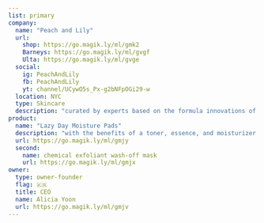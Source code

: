 ```yaml
---
list: primary
company:
  name: "Peach and Lily"
  url:
    shop: https://go.magik.ly/ml/gmk2
    Barneys: https://go.magik.ly/ml/gvgf
    Ulta: https://go.magik.ly/ml/gvge
  social:
    ig: PeachAndLily
    fb: PeachAndLily
    yt: channel/UCywO5s_Px-g2bNFpOGi29-w
  location: NYC
  type: Skincare
  description: "curated by experts based on the formula innovations of Korea"
product:
  name: "Lazy Day Moisture Pads"
  description: "with the benefits of a toner, essence, and moisturizer in one quick swipe"
  url: https://go.magik.ly/ml/gmjy
  second:
    name: chemical exfoliant wash-off mask
    url: https://go.magik.ly/ml/gmjx
owner:
  type: owner-founder
  flag: 🇰🇷
  title: CEO
  name: Alicia Yoon
  url: https://go.magik.ly/ml/gmjv
---
```

